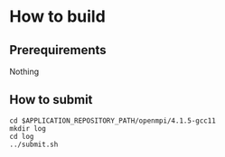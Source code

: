 # How to build

## Prerequirements

Nothing

## How to submit

```console
cd $APPLICATION_REPOSITORY_PATH/openmpi/4.1.5-gcc11
mkdir log
cd log
../submit.sh
```
